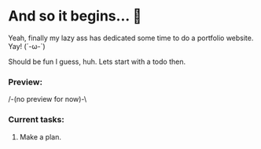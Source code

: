 # And so it begins... :ghost:

Yeah, finally my lazy ass has dedicated some time to do a portfolio website. Yay! (´-ω-`)

Should be fun I guess, huh. Lets start with a todo then.

### Preview: 

/-(no preview for now)-\

### Current tasks:
1. Make a plan.
